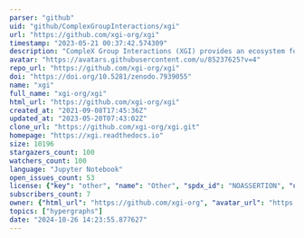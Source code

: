 ```yaml
---
parser: "github"
uid: "github/ComplexGroupInteractions/xgi"
url: "https://github.com/xgi-org/xgi"
timestamp: "2023-05-21 00:37:42.574309"
description: "CompleX Group Interactions (XGI) provides an ecosystem for the analysis and representation of complex systems with group interactions."
avatar: "https://avatars.githubusercontent.com/u/85237625?v=4"
repo_url: "https://github.com/xgi-org/xgi"
doi: "https://doi.org/10.5281/zenodo.7939055"
name: "xgi"
full_name: "xgi-org/xgi"
html_url: "https://github.com/xgi-org/xgi"
created_at: "2021-09-08T17:45:36Z"
updated_at: "2023-05-20T07:43:02Z"
clone_url: "https://github.com/xgi-org/xgi.git"
homepage: "https://xgi.readthedocs.io"
size: 10196
stargazers_count: 100
watchers_count: 100
language: "Jupyter Notebook"
open_issues_count: 53
license: {"key": "other", "name": "Other", "spdx_id": "NOASSERTION", "url": null, "node_id": "MDc6TGljZW5zZTA="}
subscribers_count: 7
owner: {"html_url": "https://github.com/xgi-org", "avatar_url": "https://avatars.githubusercontent.com/u/85237625?v=4", "login": "xgi-org", "type": "Organization"}
topics: ["hypergraphs"]
date: "2024-10-26 14:23:55.877627"
---
```

